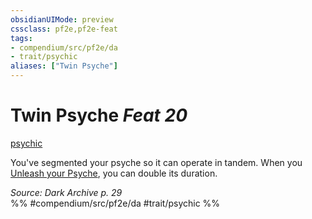 ```yaml
---
obsidianUIMode: preview
cssclass: pf2e,pf2e-feat
tags:
- compendium/src/pf2e/da
- trait/psychic
aliases: ["Twin Psyche"]
---
```

# Twin Psyche  *Feat 20*  
[psychic](../../rules/traits/psychic-da.md)  


You've segmented your psyche so it can operate in tandem. When you [Unleash your Psyche](../../rules/actions/unleash-psyche-da.md), you can double its duration.

*Source: Dark Archive p. 29*  
%% #compendium/src/pf2e/da #trait/psychic %%